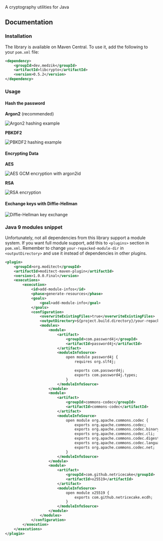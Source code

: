 A cryptography utilities for Java

## Documentation

### Installation

The library is available on Maven Central. To use it, add the following to your `pom.xml` file:

```xml
<dependency>
    <groupId>dev.medzik</groupId>
    <artifactId>libcrypto</artifactId>
    <version>0.5.2</version>
</dependency>
```

### Usage

#### Hash the password

**Argon2** (recommended)

![Argon2 hashing example](https://github.com/M3DZIK/libcrypto-java/assets/87065584/139edc3c-9937-4df8-8af3-50a4bf3679d6)

**PBKDF2**

![PBKDF2 hashing example](https://user-images.githubusercontent.com/87065584/236326073-3cad8efe-a1db-4320-943c-59d53f1976c2.png)

#### Encrypting Data

**AES**

![AES GCM encryption with argon2id](https://github.com/M3DZIK/libcrypto-java/assets/87065584/ad511e04-ff67-4336-8600-1969e9eca142)

**RSA**

![RSA encryption](https://user-images.githubusercontent.com/87065584/236550078-562027d9-655b-47c8-8ae5-3f4e9c1067af.png)

#### Exchange keys with Diffie-Hellman

![Diffie-Hellman key exchange](https://github.com/M3DZIK/libcrypto-java/assets/87065584/c3e3d1fa-9a64-4739-a421-0fe4b0abca29)

### Java 9 modules snippet

Unfortunately, not all dependencies from this library support a module system. If you want full module support, add this to `<plugins>` section in `pom.xml`.
Remember to change `your-repacked-module-dir` in `<outputDirectory>` and use it instead of dependencies in other plugins.

```xml
<plugin>
    <groupId>org.moditect</groupId>
    <artifactId>moditect-maven-plugin</artifactId>
    <version>1.0.0.Final</version>
    <executions>
        <execution>
            <id>add-module-infos</id>
            <phase>generate-resources</phase>
            <goals>
                <goal>add-module-info</goal>
            </goals>
            <configuration>
                <overwriteExistingFiles>true</overwriteExistingFiles>
                <outputDirectory>${project.build.directory}/your-repacked-module-dir</outputDirectory>
                <modules>
                    <module>
                        <artifact>
                            <groupId>com.password4j</groupId>
                            <artifactId>password4j</artifactId>
                        </artifact>
                        <moduleInfoSource>
                            open module password4j {
                                requires org.slf4j;

                                exports com.password4j;
                                exports com.password4j.types;
                            }
                        </moduleInfoSource>
                    </module>
                    <module>
                        <artifact>
                            <groupId>commons-codec</groupId>
                            <artifactId>commons-codec</artifactId>
                        </artifact>
                        <moduleInfoSource>
                            open module org.apache.commons.codec {
                                exports org.apache.commons.codec;
                                exports org.apache.commons.codec.binary;
                                exports org.apache.commons.codec.cli;
                                exports org.apache.commons.codec.digest;
                                exports org.apache.commons.codec.language;
                                exports org.apache.commons.codec.net;
                            }
                        </moduleInfoSource>
                    </module>
                    <module>
                        <artifact>
                            <groupId>com.github.netricecake</groupId>
                            <artifactId>x25519</artifactId>
                        </artifact>
                        <moduleInfoSource>
                            open module x25519 {
                                exports com.github.netricecake.ecdh;
                            }
                        </moduleInfoSource>
                    </module>
                </modules>
            </configuration>
        </execution>
    </executions>
</plugin>
```
